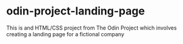 # odin-project-landing-page
This is and HTML/CSS project from The Odin Project which involves creating a landing page for a fictional company
